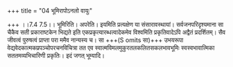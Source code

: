 +++
title = "04 भूमिरापोऽनलो वायुः"

+++
।।7.4 7.5।। भूमिरिति। अपरेति। इयमिति प्रत्यक्षेण या संसारावस्थायां।
सर्वजनपरिदृश्यमाना सा चैकैव सती प्रकाराष्टकेन भिद्यते इति
एकप्रकृत्यारब्धत्वादेकमेव विश्वमिति प्रकृतिवादेऽपि अद्वैतं प्रदर्शितम्।
सैव जीवत्वं पुरुषत्वं प्राप्ता परा ममैव नान्यस्य च। सा +++(S omits सा)+++
उभयरूपा वेद्यवेदकात्मकप्रपञ्चोपरचनविचित्रा तत एव
स्वात्मविमलमुकुरतलकलितसकलभावभूमिः स्वस्वभावात्मिका सततमव्यभिचारिणी
प्रकृतिः। इदं जगत् भूम्यादि।
